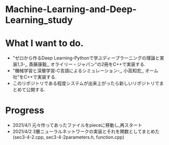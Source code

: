# Machine-Learning-and-Deep-Learning_study
# What I want to do.
- "ゼロから作るDeep Learning-Pythonで学ぶディープラーニングの理論と実装1,3-,, 斎藤康毅,, オライリー・ジャパン"の2冊をC++で実装する.
- "機械学習と深層学習-C言語によるシミュレーション-,, 小高知宏,, オーム社"をC++で実装する.
- このリポジトリである程度システムが出来上がったら新しいリポジトリでまとめて公開する.

# Progress
- 2021/4/1 元々作ってあったファイルをpieceに移動し,再スタート
- 2021/4/2 3層ニューラルネットワークの実装とそれを関数としてまとめた(sec3-4-2.cpp, sec3-4-2parameters.h, function.cpp)